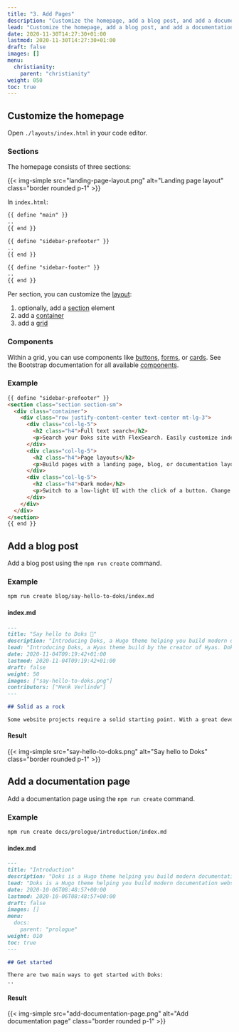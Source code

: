 ```yaml
---
title: "3. Add Pages"
description: "Customize the homepage, add a blog post, and add a documentation page."
lead: "Customize the homepage, add a blog post, and add a documentation page."
date: 2020-11-30T14:27:30+01:00
lastmod: 2020-11-30T14:27:30+01:00
draft: false
images: []
menu:
  christianity:
    parent: "christianity"
weight: 050
toc: true
---
```


## Customize the homepage

Open `./layouts/index.html` in your code editor.

### Sections

The homepage consists of three sections:

{{< img-simple src="landing-page-layout.png" alt="Landing page layout" class="border rounded p-1" >}}

In `index.html`:

```html
{{ define "main" }}
..
{{ end }}

{{ define "sidebar-prefooter" }}
..
{{ end }}

{{ define "sidebar-footer" }}
..
{{ end }}
```

Per section, you can customize the [layout](https://getbootstrap.com/docs/4.5/layout/overview/):

1. optionally, add a [section](https://developer.mozilla.org/en-US/docs/Web/HTML/Element/section) element
2. add a [container](https://getbootstrap.com/docs/4.5/layout/overview/#containers)
3. add a [grid](https://getbootstrap.com/docs/4.5/layout/grid/)

### Components

Within a grid, you can use components like [buttons](https://getbootstrap.com/docs/4.5/components/buttons/), [forms](https://getbootstrap.com/docs/4.5/components/forms/), or [cards](https://getbootstrap.com/docs/4.5/components/card/). See the Bootstrap documentation for all available [components](https://getbootstrap.com/docs/4.5/components/alerts/).

### Example

```html
{{ define "sidebar-prefooter" }}
<section class="section section-sm">
  <div class="container">
    <div class="row justify-content-center text-center mt-lg-3">
      <div class="col-lg-5">
        <h2 class="h4">Full text search</h2>
        <p>Search your Doks site with FlexSearch. Easily customize index settings and search options to your liking.</p>
      </div>
      <div class="col-lg-5">
        <h2 class="h4">Page layouts</h2>
        <p>Build pages with a landing page, blog, or documentation layout. Add custom sections and components to suit your needs.</p>
      </div>
      <div class="col-lg-5">
        <h2 class="h4">Dark mode</h2>
        <p>Switch to a low-light UI with the click of a button. Change colors with variables to match your branding.</p>
      </div>
    </div>
  </div>
</section>
{{ end }}
```

## Add a blog post

Add a blog post using the `npm run create` command.

### Example

```bash
npm run create blog/say-hello-to-doks/index.md
```

#### index.md

```md
---
title: "Say hello to Doks 👋"
description: "Introducing Doks, a Hugo theme helping you build modern documentation websites that are secure, fast, and SEO-ready — by default."
lead: "Introducing Doks, a Hyas theme build by the creator of Hyas. Doks helps you build modern documentation websites that are secure, fast, and SEO-ready — by default."
date: 2020-11-04T09:19:42+01:00
lastmod: 2020-11-04T09:19:42+01:00
draft: false
weight: 50
images: ["say-hello-to-doks.png"]
contributors: ["Henk Verlinde"]
---

## Solid as a rock

Some website projects require a solid starting point. With a great developer experience and a sound user experience. Sometimes you just don’t want to start from scratch. That’s why I created Hyas 💚
```

#### Result

{{< img-simple src="say-hello-to-doks.png" alt="Say hello to Doks" class="border rounded p-1" >}}

## Add a documentation page

Add a documentation page using the `npm run create` command.

### Example

```bash
npm run create docs/prologue/introduction/index.md
```

#### index.md

```md
---
title: "Introduction"
description: "Doks is a Hugo theme helping you build modern documentation websites that are secure, fast, and SEO-ready — by default."
lead: "Doks is a Hugo theme helping you build modern documentation websites that are secure, fast, and SEO-ready — by default."
date: 2020-10-06T08:48:57+00:00
lastmod: 2020-10-06T08:48:57+00:00
draft: false
images: []
menu:
  docs:
    parent: "prologue"
weight: 010
toc: true
---

## Get started

There are two main ways to get started with Doks:
..
```

#### Result

{{< img-simple src="add-documentation-page.png" alt="Add documentation page" class="border rounded p-1" >}}
